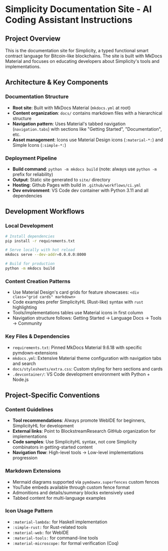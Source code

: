 # Simplicity Documentation Site - AI Coding Assistant Instructions

## Project Overview
This is the documentation site for Simplicity, a typed functional smart contract language for Bitcoin-like blockchains. The site is built with MkDocs Material and focuses on educating developers about Simplicity's tools and implementations.

## Architecture & Key Components

### Documentation Structure
- **Root site**: Built with MkDocs Material (`mkdocs.yml` at root)
- **Content organization**: `docs/` contains markdown files with a hierarchical structure
- **Navigation pattern**: Uses Material's tabbed navigation (`navigation.tabs`) with sections like "Getting Started", "Documentation", etc.
- **Asset management**: Icons use Material Design icons (`:material-*:`) and Simple Icons (`:simple-*:`)

### Deployment Pipeline
- **Build command**: `python -m mkdocs build` (note: always use `python -m` prefix for reliability)
- **Output**: Static site generated to `site/` directory
- **Hosting**: Github Pages with build in `.github/workflows/ci.yml`
- **Dev environment**: VS Code dev container with Python 3.11 and all dependencies

## Development Workflows

### Local Development
```bash
# Install dependencies
pip install -r requirements.txt

# Serve locally with hot reload
mkdocs serve --dev-addr=0.0.0.0:8000

# Build for production
python -m mkdocs build
```

### Content Creation Patterns
- Use Material Design's card grids for feature showcases: `<div class="grid cards" markdown>`
- Code examples prefer SimplicityHL (Rust-like) syntax with `rust` highlighting
- Tools/implementations tables use Material icons in first column
- Navigation structure follows: Getting Started → Language Docs → Tools → Community

### Key Files & Dependencies
- `requirements.txt`: Pinned MkDocs Material 9.6.18 with specific pymdown-extensions
- `mkdocs.yml`: Extensive Material theme configuration with navigation tabs and search
- `docs/stylesheets/extra.css`: Custom styling for hero sections and cards
- `.devcontainer/`: VS Code development environment with Python + Node.js

## Project-Specific Conventions

### Content Guidelines
- **Tool recommendations**: Always promote WebIDE for beginners, SimplicityHL for development
- **External links**: Point to BlockstreamResearch GitHub organization for implementations
- **Code samples**: Use SimplicityHL syntax, not core Simplicity combinators in getting-started content
- **Navigation flow**: High-level tools → Low-level implementations progression

### Markdown Extensions
- Mermaid diagrams supported via `pymdownx.superfences` custom fences
- YouTube embeds available through custom fence format
- Admonitions and details/summary blocks extensively used
- Tabbed content for multi-language examples

### Icon Usage Pattern
- `:material-lambda:` for Haskell implementation
- `:simple-rust:` for Rust-related tools
- `:material-web:` for WebIDE
- `:material-tools:` for command-line tools
- `:material-microscope:` for formal verification (Coq)

